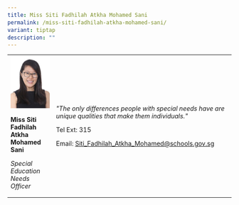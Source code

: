 ```yaml
---
title: Miss Siti Fadhilah Atkha Mohamed Sani
permalink: /miss-siti-fadhilah-atkha-mohamed-sani/
variant: tiptap
description: ""
---
```

<p></p>
<table style="minWidth: 50px">
<colgroup>
<col>
<col>
</colgroup>
<tbody>
<tr>
<td rowspan="1" colspan="1">
<div class="isomer-image-wrapper">
<img style="width:100%;" height="auto" width="100%" src="/images/ae3.jpg">
</div>
<p><strong>Miss Siti Fadhilah Atkha Mohamed Sani</strong>
</p>
<p><em>Special Education Needs Officer</em>
</p>
</td>
<td rowspan="1" colspan="1">
<p><em>"The only differences people with special needs have are unique qualities that make them individuals."</em>
</p>
<p>Tel Ext: 315</p>
<p>Email:&nbsp;<a href="mailto:Siti_Fadhilah_Atkha_Mohamed@schools.gov.sg" rel="noopener noreferrer nofollow" target="_blank">Siti_Fadhilah_Atkha_Mohamed@schools.gov.sg</a>
</p>
</td>
</tr>
</tbody>
</table>
<p></p>